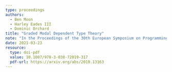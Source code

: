 ```yaml
---
type: proceedings
authors:
  - Ben Moon
  - Harley Eades III
  - Dominic Orchard
title: "Graded Modal Dependent Type Theory"
note: "In the Proceedings of the 30th European Symposium on Programming (ESOP2021), pp 462-490."
date: 2021-03-23
resource:
  type: doi-pdf
  value: 10.1007/978-3-030-72019-317
  pdf-url: https://arxiv.org/abs/2010.13163
---
```

